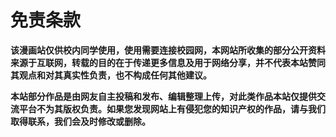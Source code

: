 
# 免责条款

**该漫画站仅供校内同学使用，使用需要连接校园网，本网站所收集的部分公开资料来源于互联网，转载的目的在于传递更多信息及用于网络分享，并不代表本站赞同其观点和对其真实性负责，也不构成任何其他建议。**

**本站部分作品是由网友自主投稿和发布、编辑整理上传，对此类作品本站仅提供交流平台不为其版权负责。如果您发现网站上有侵犯您的知识产权的作品，请与我们取得联系，我们会及时修改或删除。**  